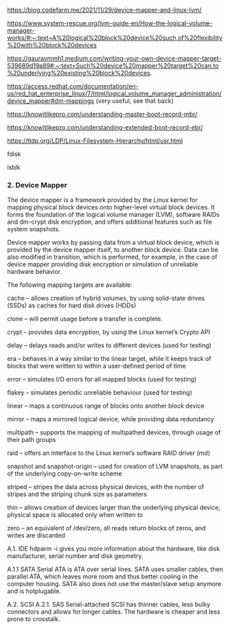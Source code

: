 https://blog.codefarm.me/2021/11/29/device-mapper-and-linux-lvm/

https://www.system-rescue.org/lvm-guide-en/How-the-logical-volume-manager-works/#:~:text=A%20logical%20block%20device%20such,of%20flexibility%20with%20block%20devices

https://gauravmmh1.medium.com/writing-your-own-device-mapper-target-539689d19a89#:~:text=Such%20device%20mapper%20target%20can,to%20underlying%20existing%20block%20devices.

https://access.redhat.com/documentation/en-us/red_hat_enterprise_linux/7/html/logical_volume_manager_administration/device_mapper#dm-mappings
(very useful, see that back)

https://knowitlikepro.com/understanding-master-boot-record-mbr/


https://knowitlikepro.com/understanding-extended-boot-record-ebr/

https://tldp.org/LDP/Linux-Filesystem-Hierarchy/html/usr.html

fdisk

lsblk





### 2. Device Mapper
The device mapper is a framework provided by the Linux kernel for mapping physical block devices onto higher-level virtual block devices. It forms the foundation of the logical volume manager (LVM), software RAIDs and dm-crypt disk encryption, and offers additional features such as file system snapshots.

Device mapper works by passing data from a virtual block device, which is provided by the device mapper itself, to another block device. Data can be also modified in transition, which is performed, for example, in the case of device mapper providing disk encryption or simulation of unreliable hardware behavior.

The following mapping targets are available:

cache – allows creation of hybrid volumes, by using solid-state drives (SSDs) as caches for hard disk drives (HDDs)

clone – will permit usage before a transfer is complete.

crypt – provides data encryption, by using the Linux kernel’s Crypto API

delay – delays reads and/or writes to different devices (used for testing)

era – behaves in a way similar to the linear target, while it keeps track of blocks that were written to within a user-defined period of time

error – simulates I/O errors for all mapped blocks (used for testing)

flakey – simulates periodic unreliable behaviour (used for testing)

linear – maps a continuous range of blocks onto another block device

mirror – maps a mirrored logical device, while providing data redundancy

multipath – supports the mapping of multipathed devices, through usage of their path groups

raid – offers an interface to the Linux kernel’s software RAID driver (md)

snapshot and snapshot-origin – used for creation of LVM snapshots, as part of the underlying copy-on-write scheme

striped – stripes the data across physical devices, with the number of stripes and the striping chunk size as parameters

thin – allows creation of devices larger than the underlying physical device, physical space is allocated only when written to

zero – an equivalent of /dev/zero, all reads return blocks of zeros, and writes are discarded






A.1. IDE
hdparm -i gives you more information about the hardware, like disk manufacturer, serial number and disk geometry.

A.1.1 SATA
Serial ATA is ATA over serial lines. SATA uses smaller cables, then parallel ATA, which leaves more room and thus better cooling in the computer housing. SATA also does not use the master/slave setup anymore and is hotplugable.

A.2. SCSI
A.2.1. SAS
Serial-attached SCSI has thinner cables, less bulky connectors and allows for longer cables. The hardware is cheaper and less prone to crosstalk.

